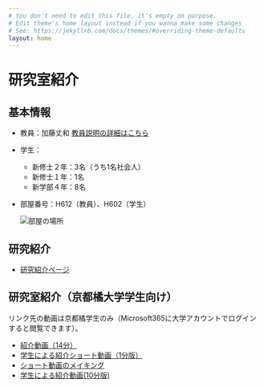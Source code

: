 ```yaml
---
# You don't need to edit this file, it's empty on purpose.
# Edit theme's home layout instead if you wanna make some changes
# See: https://jekyllrb.com/docs/themes/#overriding-theme-defaults
layout: home
---
```


# 研究室紹介

## 基本情報

- 教員：加藤丈和 [教員説明の詳細はこちら](./introduction/)

- 学生：
  - 新修士２年：3名（うち1名社会人）
  - 新修士１年：1名
  - 新学部４年：8名
- 部屋番号：H612（教員）、H602（学生）
  
  ![部屋の場所]({{site.baseurl}}/images/room.jpg)

## 研究紹介
- [研究紹介ページ](./research/)

## 研究室紹介（京都橘大学学生向け）
リンク先の動画は京都橘学生のみ（Microsoft365に大学アカウントでログインすると閲覧できます）。
- [紹介動画（14分）](https://tachibanau.sharepoint.com/:v:/s/msteams_994be0/EdtYGvYVx5tFpSXgyvuhh5gBGzWXzlzkLnaEULqeye3Y2w?e=NtSy37)
- [学生による紹介ショート動画（1分版）](https://tachibanau.sharepoint.com/:v:/s/msteams_994be0/EQYQrdutSFlIrYFlV79Zd2QBOEs1jwDwPKabCbR2-HZrTg?e=Mn9A2g)
- [ショート動画のメイキング](https://tachibanau.sharepoint.com/:v:/s/msteams_994be0/ES5-eW_NR1dKoWPEvKddyV8BobR1vd02HSRMhXq53QIF_w?e=cpQxtz)
- [学生による紹介動画(10分版)](https://tachibanau.sharepoint.com/:v:/s/msteams_994be0/ERcZdD5dj4dHomG2TvqDdkEBiq_ROZnNpzc6TB6n5oiBlA?e=7MtItu)
